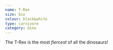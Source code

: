 ```yaml
---
name: T-Rex
size: bio
colour: black&white
type: carnivore
category: dino
---
```


The T-Rex is the most *fiercest* of all the dinosaurs!